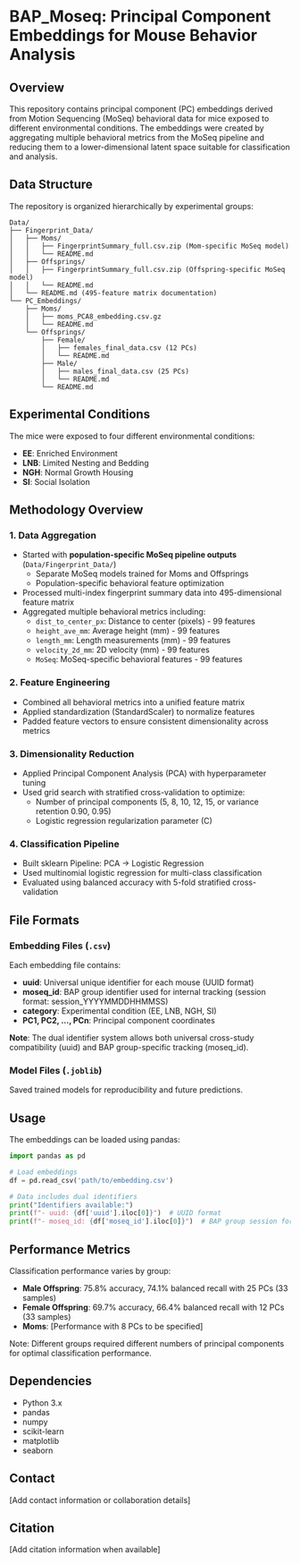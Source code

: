 # BAP_Moseq: Principal Component Embeddings for Mouse Behavior Analysis

## Overview

This repository contains principal component (PC) embeddings derived from Motion Sequencing (MoSeq) behavioral data for mice exposed to different environmental conditions. The embeddings were created by aggregating multiple behavioral metrics from the MoSeq pipeline and reducing them to a lower-dimensional latent space suitable for classification and analysis.

## Data Structure

The repository is organized hierarchically by experimental groups:

```
Data/
├── Fingerprint_Data/
│   ├── Moms/
│   │   ├── FingerprintSummary_full.csv.zip (Mom-specific MoSeq model)
│   │   └── README.md
│   ├── Offsprings/
│   │   ├── FingerprintSummary_full.csv.zip (Offspring-specific MoSeq model)
│   │   └── README.md
│   └── README.md (495-feature matrix documentation)
└── PC_Embeddings/
    ├── Moms/
    │   ├── moms_PCA8_embedding.csv.gz
    │   └── README.md
    └── Offsprings/
        ├── Female/
        │   ├── females_final_data.csv (12 PCs)
        │   └── README.md
        ├── Male/
        │   ├── males_final_data.csv (25 PCs)
        │   └── README.md
        └── README.md
```

## Experimental Conditions

The mice were exposed to four different environmental conditions:

- **EE**: Enriched Environment
- **LNB**: Limited Nesting and Bedding
- **NGH**: Normal Growth Housing
- **SI**: Social Isolation

## Methodology Overview

### 1. Data Aggregation
- Started with **population-specific MoSeq pipeline outputs** (`Data/Fingerprint_Data/`)
  - Separate MoSeq models trained for Moms and Offsprings
  - Population-specific behavioral feature optimization
- Processed multi-index fingerprint summary data into 495-dimensional feature matrix
- Aggregated multiple behavioral metrics including:
  - `dist_to_center_px`: Distance to center (pixels) - 99 features
  - `height_ave_mm`: Average height (mm) - 99 features
  - `length_mm`: Length measurements (mm) - 99 features
  - `velocity_2d_mm`: 2D velocity (mm) - 99 features
  - `MoSeq`: MoSeq-specific behavioral features - 99 features

### 2. Feature Engineering
- Combined all behavioral metrics into a unified feature matrix
- Applied standardization (StandardScaler) to normalize features
- Padded feature vectors to ensure consistent dimensionality across metrics

### 3. Dimensionality Reduction
- Applied Principal Component Analysis (PCA) with hyperparameter tuning
- Used grid search with stratified cross-validation to optimize:
  - Number of principal components (5, 8, 10, 12, 15, or variance retention 0.90, 0.95)
  - Logistic regression regularization parameter (C)

### 4. Classification Pipeline
- Built sklearn Pipeline: PCA → Logistic Regression
- Used multinomial logistic regression for multi-class classification
- Evaluated using balanced accuracy with 5-fold stratified cross-validation

## File Formats

### Embedding Files (`.csv`)
Each embedding file contains:
- **uuid**: Universal unique identifier for each mouse (UUID format)
- **moseq_id**: BAP group identifier used for internal tracking (session format: session_YYYYMMDDHHMMSS)
- **category**: Experimental condition (EE, LNB, NGH, SI)
- **PC1, PC2, ..., PCn**: Principal component coordinates

**Note**: The dual identifier system allows both universal cross-study compatibility (uuid) and BAP group-specific tracking (moseq_id).

### Model Files (`.joblib`)
Saved trained models for reproducibility and future predictions.

## Usage

The embeddings can be loaded using pandas:

```python
import pandas as pd

# Load embeddings
df = pd.read_csv('path/to/embedding.csv')

# Data includes dual identifiers
print("Identifiers available:")
print(f"- uuid: {df['uuid'].iloc[0]}")  # UUID format
print(f"- moseq_id: {df['moseq_id'].iloc[0]}")  # BAP group session format
```

## Performance Metrics

Classification performance varies by group:
- **Male Offspring**: 75.8% accuracy, 74.1% balanced recall with 25 PCs (33 samples)
- **Female Offspring**: 69.7% accuracy, 66.4% balanced recall with 12 PCs (33 samples)
- **Moms**: [Performance with 8 PCs to be specified]

Note: Different groups required different numbers of principal components for optimal classification performance.

## Dependencies

- Python 3.x
- pandas
- numpy
- scikit-learn
- matplotlib
- seaborn

## Contact

[Add contact information or collaboration details]

## Citation

[Add citation information when available]